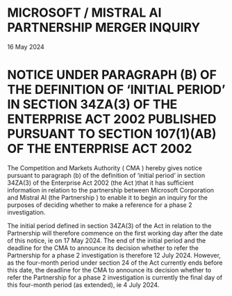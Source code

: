# MICROSOFT / MISTRAL AI PARTNERSHIP MERGER INQUIRY

16 May 2024

# NOTICE UNDER PARAGRAPH (B) OF THE DEFINITION OF ‘INITIAL PERIOD’ IN SECTION 34ZA(3) OF THE ENTERPRISE ACT 2002 PUBLISHED PURSUANT TO SECTION 107(1)(AB) OF THE ENTERPRISE ACT 2002

The Competition and Markets Authority ( CMA ) hereby gives notice pursuant to paragraph (b) of the definition of ‘initial period’ in section 34ZA(3) of the Enterprise Act 2002 (the Act )that it has sufficient information in relation to the partnership between Microsoft Corporation and Mistral AI (the Partnership ) to enable it to begin an inquiry for the purposes of deciding whether to make a reference for a phase 2 investigation.

The initial period defined in section 34ZA(3) of the Act in relation to the Partnership will therefore commence on the first working day after the date of this notice, ie on 17 May 2024. The end of the initial period and the deadline for the CMA to announce its decision whether to refer the Partnership for a phase 2 investigation is therefore 12 July 2024. However, as the four-month period under section 24 of the Act currently ends before this date, the deadline for the CMA to announce its decision whether to refer the Partnership for a phase 2 investigation is currently the final day of this four-month period (as extended), ie 4 July 2024.